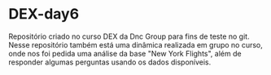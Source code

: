 # DEX-day6

Repositório criado no curso DEX da Dnc Group para fins de teste no git. Nesse repositório também está uma dinâmica realizada em grupo no curso, onde nos foi pedida uma análise da base "New York Flights", além de responder algumas perguntas usando os dados disponíveis. 
